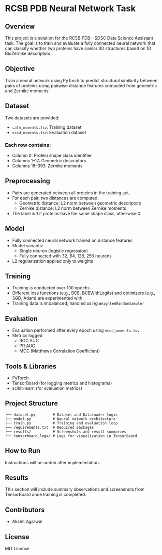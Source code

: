 # RCSB PDB Neural Network Task

## Overview
This project is a solution for the RCSB PDB - SDSC Data Science Assistant task. The goal is to train and evaluate a fully connected neural network that can classify whether two proteins have similar 3D structures based on 1D BioZernike descriptors.

## Objective
Train a neural network using PyTorch to predict structural similarity between pairs of proteins using pairwise distance features computed from geometric and Zernike moments.

## Dataset
Two datasets are provided:
- `cath_moments.tsv`: Training dataset
- `ecod_moments.tsv`: Evaluation dataset

### Each row contains:
- Column 0: Protein shape class identifier
- Columns 1–17: Geometric descriptors
- Columns 18–393: Zernike moments

## Preprocessing
- Pairs are generated between all proteins in the training set.
- For each pair, two distances are computed:
  - Geometric distance: L2 norm between geometric descriptors
  - Zernike distance: L2 norm between Zernike moments
- The label is 1 if proteins have the same shape class, otherwise 0.

## Model
- Fully connected neural network trained on distance features
- Model variants:
  - Single neuron (logistic regression)
  - Fully connected with 32, 64, 128, 256 neurons
- L2 regularization applied only to weights

## Training
- Training is conducted over 100 epochs
- Different loss functions (e.g., BCE, BCEWithLogits) and optimizers (e.g., SGD, Adam) are experimented with
- Training data is imbalanced; handled using `WeightedRandomSampler`

## Evaluation
- Evaluation performed after every epoch using `ecod_moments.tsv`
- Metrics logged:
  - ROC AUC
  - PR AUC
  - MCC (Matthews Correlation Coefficient)

## Tools & Libraries
- PyTorch
- TensorBoard (for logging metrics and histograms)
- scikit-learn (for evaluation metrics)

## Project Structure
```
├── dataset.py        # Dataset and DataLoader logic
├── model.py          # Neural network architecture
├── train.py          # Training and evaluation loop
├── requirements.txt  # Required packages
├── results/          # Screenshots and result summaries
└── tensorboard_logs/ # Logs for visualization in TensorBoard
```

## How to Run
Instructions will be added after implementation.

## Results
This section will include summary observations and screenshots from TensorBoard once training is completed.

## Contributors
- Akshit Agarwal

## License
MIT License
